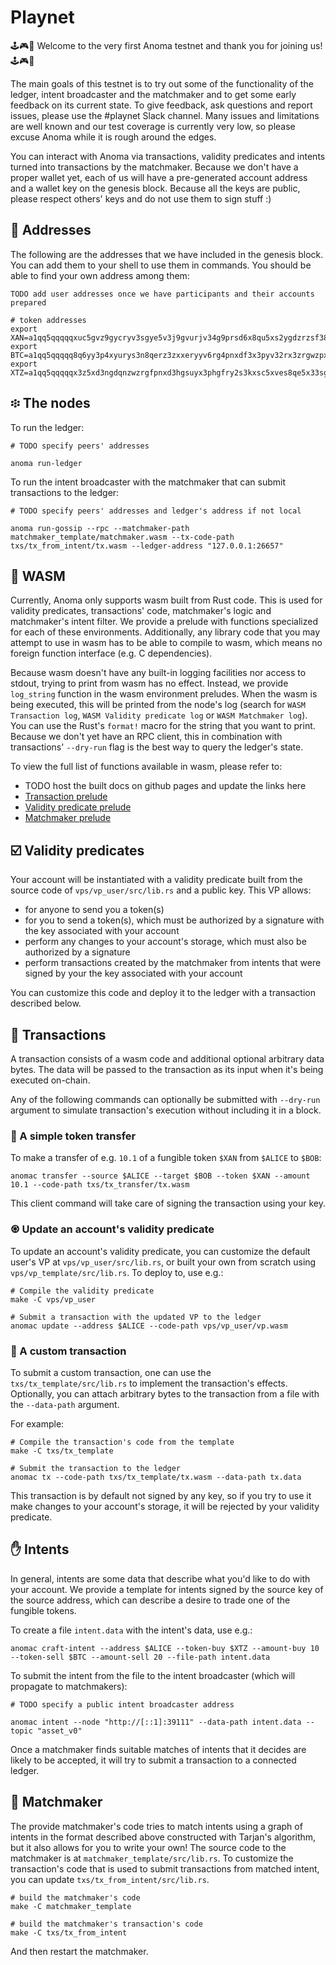 # Playnet

 🕹🎮👾 Welcome to the very first Anoma testnet and thank you for joining us! 🕹🎮👾 

The main goals of this testnet is to try out some of the functionality of the ledger, intent broadcaster and the matchmaker and to get some early feedback on its current state. To give feedback, ask questions and report issues, please use the #playnet Slack channel. Many issues and limitations are well known and our test coverage is currently very low, so please excuse Anoma while it is rough around the edges.

You can interact with Anoma via transactions, validity predicates and intents turned into transactions by the matchmaker. Because we don't have a proper wallet yet, each of us will have a pre-generated account address and a wallet key on the genesis block. Because all the keys are public, please respect others' keys and do not use them to sign stuff :)

## 📇 Addresses

The following are the addresses that we have included in the genesis block. You can add them to your shell to use them in commands. You should be able to find your own address among them:

```shell
TODO add user addresses once we have participants and their accounts prepared

# token addresses
export XAN=a1qq5qqqqqxuc5gvz9gycryv3sgye5v3j9gvurjv34g9prsd6x8qu5xs2ygdzrzsf38q6rss33xf42f3
export BTC=a1qq5qqqqq8q6yy3p4xyurys3n8qerz3zxxeryyv6rg4pnxdf3x3pyv32rx3zrgwzpxu6ny32r3laduc
export XTZ=a1qq5qqqqqx3z5xd3ngdqnzwzrgfpnxd3hgsuyx3phgfry2s3kxsc5xves8qe5x33sgdprzvjptzfry9
```

## ፨ The nodes

To run the ledger:
```shell
# TODO specify peers' addresses

anoma run-ledger
```

To run the intent broadcaster with the matchmaker that can submit transactions to the ledger:
```shell
# TODO specify peers' addresses and ledger's address if not local

anoma run-gossip --rpc --matchmaker-path matchmaker_template/matchmaker.wasm --tx-code-path txs/tx_from_intent/tx.wasm --ledger-address "127.0.0.1:26657"
```

## 🧮 WASM

Currently, Anoma only supports wasm built from Rust code. This is used for validity predicates, transactions' code, matchmaker's logic and matchmaker's intent filter. We provide a prelude with functions specialized for each of these environments. Additionally, any library code that you may attempt to use in wasm has to be able to compile to wasm, which means no foreign function interface (e.g. C dependencies).

Because wasm doesn't have any built-in logging facilities nor access to stdout, trying to print from wasm has no effect. Instead, we provide `log_string` function in the wasm environment preludes. When the wasm is being executed, this will be printed from the node's log (search for `WASM Transaction log`, `WASM Validity predicate log` or `WASM Matchmaker log`). You can use the Rust's `format!` macro for the string that you want to print. Because we don't yet have an RPC client, this in combination with transactions' `--dry-run` flag is the best way to query the ledger's state.

To view the full list of functions available in wasm, please refer to:
- TODO host the built docs on github pages and update the links here
- [Transaction prelude](TODO)
- [Validity predicate prelude](TODO)
- [Matchmaker prelude](TODO)

## ☑️ Validity predicates

Your account will be instantiated with a validity predicate built from the source code of `vps/vp_user/src/lib.rs` and a public key. This VP allows:
- for anyone to send you a token(s)
- for you to send a token(s), which must be authorized by a signature with the key associated with your account
- perform any changes to your account's storage, which must also be authorized by a signature
- perform transactions created by the matchmaker from intents that were signed by your the key associated with your account

You can customize this code and deploy it to the ledger with a transaction described below.

## 📩 Transactions

A transaction consists of a wasm code and additional optional arbitrary data bytes. The data will be passed to the transaction as its input when it's being executed on-chain.

Any of the following commands can optionally be submitted with `--dry-run` argument to simulate transaction's execution without including it in a block.

### 💸 A simple token transfer

To make a transfer of e.g. `10.1` of a fungible token `$XAN` from `$ALICE` to `$BOB`:

```shell
anomac transfer --source $ALICE --target $BOB --token $XAN --amount 10.1 --code-path txs/tx_transfer/tx.wasm
```

This client command will take care of signing the transaction using your key.

### ♼ Update an account's validity predicate

To update an account's validity predicate, you can customize the default user's VP at `vps/vp_user/src/lib.rs`, or built your own from scratch using `vps/vp_template/src/lib.rs`. To deploy to, use e.g.:

```shell
# Compile the validity predicate
make -C vps/vp_user

# Submit a transaction with the updated VP to the ledger
anomac update --address $ALICE --code-path vps/vp_user/vp.wasm
```

### 🦄 A custom transaction

To submit a custom transaction, one can use the `txs/tx_template/src/lib.rs` to implement the transaction's effects. Optionally, you can attach arbitrary bytes to the transaction from a file with the `--data-path` argument.

For example:

```shell
# Compile the transaction's code from the template
make -C txs/tx_template

# Submit the transaction to the ledger
anomac tx --code-path txs/tx_template/tx.wasm --data-path tx.data
```

This transaction is by default not signed by any key, so if you try to use it make changes to your account's storage, it will be rejected by your validity predicate.

## ✋ Intents

In general, intents are some data that describe what you'd like to do with your account. We provide a template for intents signed by the source key of the source address, which can describe a desire to trade one of the fungible tokens.

To create a file `intent.data` with the intent's data, use e.g.:

```shell
anomac craft-intent --address $ALICE --token-buy $XTZ --amount-buy 10 --token-sell $BTC --amount-sell 20 --file-path intent.data
```

To submit the intent from the file to the intent broadcaster (which will propagate to matchmakers):
```shell
# TODO specify a public intent broadcaster address

anomac intent --node "http://[::1]:39111" --data-path intent.data --topic "asset_v0"
```

Once a matchmaker finds suitable matches of intents that it decides are likely to be accepted, it will try to submit a transaction to a connected ledger.

## 🤝 Matchmaker

The provide matchmaker's code tries to match intents using a graph of intents in the format described above constructed with Tarjan's algorithm, but it also allows for you to write your own! The source code to the matchmaker is at `matchmaker_template/src/lib.rs`. To customize the transaction's code that is used to submit transactions from matched intent, you can update `txs/tx_from_intent/src/lib.rs`.

```
# build the matchmaker's code
make -C matchmaker_template

# build the matchmaker's transaction's code
make -C txs/tx_from_intent
```

And then restart the matchmaker.
